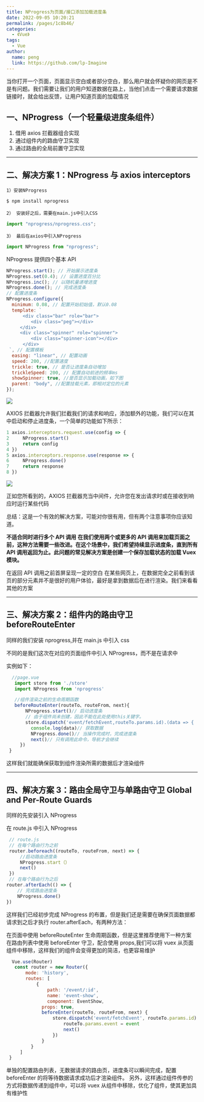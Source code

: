 ```yaml
---
title: NProgress为页面/接口添加加载进度条
date: 2022-09-05 10:20:21
permalink: /pages/1c8b46/
categories:
  - 《Vue》
tags:
  - Vue
author:
  name: peng
  link: https://github.com/lp-Imagine
---
```


当你打开一个页面，页面显示空白或者部分空白，那么用户就会怀疑你的网页是不是有问题。我们需要让我们的用户知道数据在路上，当他们点击一个需要请求数据链接时，就会给出反馈，让用户知道页面的加载情况

## 一、NProgress（一个轻量级进度条组件）

1.  借用 axios 拦截器组合实现
2.  通过组件内的路由守卫实现
3.  通过路由的全局前置守卫实现

---

## 二、解决方案 1：NProgress 与 axios interceptors

```
1）安装NProgress
```

```javascript
$ npm install nprogress
```

```
2） 安装好之后，需要在main.js中引入CSS
```

```javascript
import "nprogress/nprogress.css";
```

```
3） 最后在axios中引入NProgress
```

```javascript
import NProgress from "nprogress";
```

NProgress 提供四个基本 API

```javascript
NProgress.start(); // 开始展示进度条
NProgress.set(0.4); // 设置进度百分比
NProgress.inc(); // 以随机量递增进度
NProgress.done(); // 完成进度条
// 配置进度条
NProgress.configure({
  minimum: 0.08, // 配置开始初始值，默认0.08
  template: `
      <div class="bar" role="bar">
         <div class="peg"></div>
     </div>
     <div class="spinner" role="spinner">
         <div class="spinner-icon"></div>
      </div>
 `, // 配置模板
  easing: "linear", // 配置动画
  speed: 200, //配置速度
  trickle: true, // 是否让进度条自动增加
  trickleSpeed: 200, // 配置自动前进的频率ms
  showSpinner: true, //是否显示加载动画，如下图
  parent: "body", //配置挂载元素，即相对定位的元素
});
```

![](https://cdn.jsdelivr.net/npm/@qinyuanqiu/statics@1.0.5/images/subscription/nprogress1.png#id=PGmpA&originHeight=544&originWidth=908&originalType=binary&ratio=1&status=done&style=none)

AXIOS 拦截器允许我们拦截我们的请求和响应，添加额外的功能，我们可以在其中启动和停止进度条，一个简单的功能如下所示：

```javascript
1 axios.interceptors.request.use(config => {
2     NProgress.start()
3     return config
4 })
5 axios.interceptors.response.use(response => {
6     NProgress.done()
7     return response
8 })
```

![](https://cdn.jsdelivr.net/npm/@qinyuanqiu/statics@1.0.5/images/subscription/nprogress2.png#id=B4TcG&originHeight=549&originWidth=986&originalType=binary&ratio=1&status=done&style=none)

正如您所看到的，AXIOS 拦截器充当中间件，允许您在发出请求时或在接收到响应时运行某些代码

总结：这是一个有效的解决方案，可能对你很有用，但有两个注意事项你应该知道。

**不适合同时进行多个 API 调用**
**在我们使用两个或更多的 API 调用来加载页面之前，这种方法需要一些改进。在这个场景中，我们希望持续显示进度条，直到所有 API 调用返回为止。此问题的常见解决方案是创建一个保存加载状态的加载 Vuex 模块。**

在返回 API 调用之前首屏呈现一定的空白
在某些网页上，在数据完全之前看到该页的部分元素并不是很好的用户体验，最好是拿到数据后在进行渲染。我们来看看其他的方案

---

## 三、解决方案 2：组件内的路由守卫 beforeRouteEnter

同样的我们安装 nprogress,并在 main.js 中引入 css

不同的是我们这次在对应的页面组件中引入 NProgress，而不是在请求中

实例如下：

```javascript
  //page.vue
   import store from './store'
   import NProgress from 'nprogress'

   //组件渲染之前的生命周期函数
   beforeRouteEnter(routeTo、routeFrom、next){
       NProgress.start()// 启动进度条
       // 由于组件尚未创建，因此不能在此处使用this关键字。
       store.dispatch('event/fetchEvent,routeTo.params.id).(data => {
         console.log(data)// 获取数据
         NProgress.done()// 当操作完成时，完成进度条
         next()// 只有调用此命令，导航才会继续
     })
 }
```

这样我们就能确保获取到组件渲染所需的数据后才渲染组件

---

## 四、解决方案 3：路由全局守卫与单路由守卫 Global and Per-Route Guards

同样的先安装引入 NProgress

在 route.js 中引入 NProgress

```javascript
 // route.js
 // 在每个路由行为之前
 router.beforeach((routeTo, routeFrom, next) => {
     //启动路由进度条
     NProgress.start（）
     next()
 })
 // 在每个路由行为之后
router.afterEach(() => {
    // 完成路由进度条
    NProgress.done()
})
```

这样我们已经初步完成 NProgress 的布置，但是我们还是需要在确保页面数据都请求到之后才执行 router.afterEach，有两种方法：

在页面中使用 beforeRouteEnter 生命周期函数，但是这里推荐使用下一种方案
在路由列表中使用 beforeEnter 守卫，配合使用 props,我们可以将 vuex 从页面组件中移除，这样我们的组件会变得更加的简洁，也更容易维护

```javascript
  Vue.use(Router)
   const router = new Router({
       mode: 'history',
       routes: [
           {
               path: '/event/:id',
               name: 'event-show',
               component: EventShow,
             props: true,
             beforeEnter(routeTo, routeFrom, next) {
                 store.dispatch('event/fetchEvent', routeTo.params.id).then(event => {
                     routeTo.params.event = event
                     next()
                 })
             }
         }
     ]
 }
```

单独的配置路由列表，无数据请求的路由页，进度条可以瞬间完成，配置 beforeEnter 的将等待数据请求成功后才渲染组件。
另外，这样通过组件传参的方式将数据传递到组件中，可以将 vuex 从组件中移除，优化了组件，使其更加具有维护性
